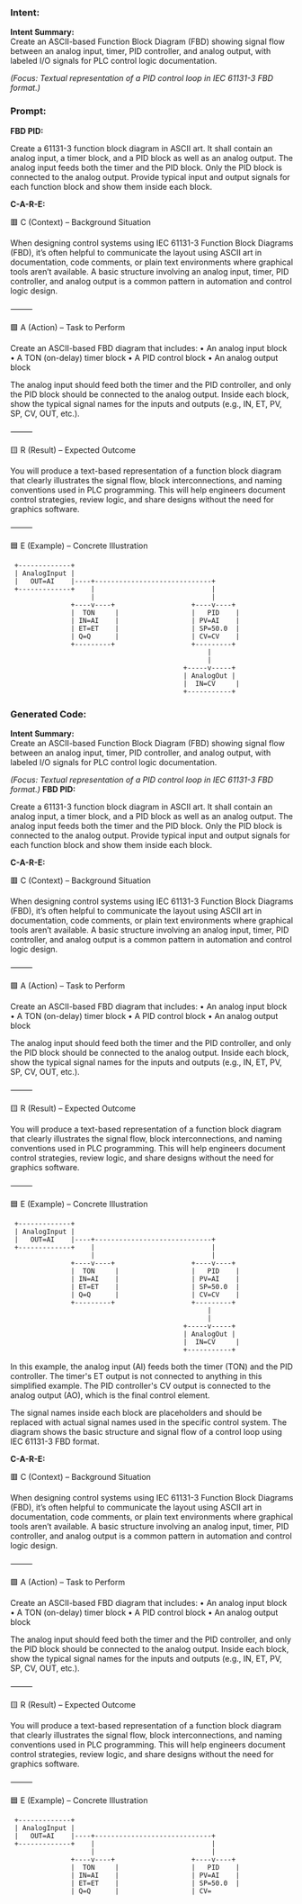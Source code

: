 ### Intent:
**Intent Summary:**  
Create an ASCII-based Function Block Diagram (FBD) showing signal flow between an analog input, timer, PID controller, and analog output, with labeled I/O signals for PLC control logic documentation.  

*(Focus: Textual representation of a PID control loop in IEC 61131-3 FBD format.)*

### Prompt:
**FBD PID:**

Create a 61131-3 function block diagram in ASCII art. It shall contain an analog input, a timer block, and a PID block as well as an analog output. The analog input feeds both the timer and the PID block. Only the PID block is connected to the analog output. Provide typical input and output signals for each function block and show them inside each block.

**C-A-R-E:**

🟥 C (Context) – Background Situation

When designing control systems using IEC 61131-3 Function Block Diagrams (FBD), it’s often helpful to communicate the layout using ASCII art in documentation, code comments, or plain text environments where graphical tools aren’t available. A basic structure involving an analog input, timer, PID controller, and analog output is a common pattern in automation and control logic design.

⸻

🟩 A (Action) – Task to Perform

Create an ASCII-based FBD diagram that includes:
	•	An analog input block
	•	A TON (on-delay) timer block
	•	A PID control block
	•	An analog output block

The analog input should feed both the timer and the PID controller, and only the PID block should be connected to the analog output. Inside each block, show the typical signal names for the inputs and outputs (e.g., IN, ET, PV, SP, CV, OUT, etc.).

⸻

🟨 R (Result) – Expected Outcome

You will produce a text-based representation of a function block diagram that clearly illustrates the signal flow, block interconnections, and naming conventions used in PLC programming. This will help engineers document control strategies, review logic, and share designs without the need for graphics software.

⸻

🟦 E (Example) – Concrete Illustration

     +-------------+      
     | AnalogInput |      
     |   OUT=AI    |----+-----------------------------+       
     +-------------+    |                             |       
                        |                             |       
                   +----v----+                   +----v----+   
                   |  TON     |                  |   PID    |   
                   | IN=AI    |                  | PV=AI    |   
                   | ET=ET    |                  | SP=50.0  |   
                   | Q=Q      |                  | CV=CV    |   
                   +---------+                   +---------+   
                                                     |         
                                                     |         
                                               +-----v-----+    
                                               | AnalogOut |    
                                               |  IN=CV     |    
                                               +-----------+

### Generated Code:
**Intent Summary:**  
Create an ASCII-based Function Block Diagram (FBD) showing signal flow between an analog input, timer, PID controller, and analog output, with labeled I/O signals for PLC control logic documentation.  

*(Focus: Textual representation of a PID control loop in IEC 61131-3 FBD format.)*
**FBD PID:**

Create a 61131-3 function block diagram in ASCII art. It shall contain an analog input, a timer block, and a PID block as well as an analog output. The analog input feeds both the timer and the PID block. Only the PID block is connected to the analog output. Provide typical input and output signals for each function block and show them inside each block.

**C-A-R-E:**

🟥 C (Context) – Background Situation

When designing control systems using IEC 61131-3 Function Block Diagrams (FBD), it’s often helpful to communicate the layout using ASCII art in documentation, code comments, or plain text environments where graphical tools aren’t available. A basic structure involving an analog input, timer, PID controller, and analog output is a common pattern in automation and control logic design.

⸻

🟩 A (Action) – Task to Perform

Create an ASCII-based FBD diagram that includes:
	•	An analog input block
	•	A TON (on-delay) timer block
	•	A PID control block
	•	An analog output block

The analog input should feed both the timer and the PID controller, and only the PID block should be connected to the analog output. Inside each block, show the typical signal names for the inputs and outputs (e.g., IN, ET, PV, SP, CV, OUT, etc.).

⸻

🟨 R (Result) – Expected Outcome

You will produce a text-based representation of a function block diagram that clearly illustrates the signal flow, block interconnections, and naming conventions used in PLC programming. This will help engineers document control strategies, review logic, and share designs without the need for graphics software.

⸻

🟦 E (Example) – Concrete Illustration

     +-------------+      
     | AnalogInput |      
     |   OUT=AI    |----+-----------------------------+       
     +-------------+    |                             |       
                        |                             |       
                   +----v----+                   +----v----+   
                   |  TON     |                  |   PID    |   
                   | IN=AI    |                  | PV=AI    |   
                   | ET=ET    |                  | SP=50.0  |   
                   | Q=Q      |                  | CV=CV    |   
                   +---------+                   +---------+   
                                                     |         
                                                     |         
                                               +-----v-----+    
                                               | AnalogOut |    
                                               |  IN=CV     |    
                                               +-----------+    

In this example, the analog input (AI) feeds both the timer (TON) and the PID controller. The timer's ET output is not connected to anything in this simplified example. The PID controller's CV output is connected to the analog output (AO), which is the final control element.

The signal names inside each block are placeholders and should be replaced with actual signal names used in the specific control system. The diagram shows the basic structure and signal flow of a control loop using IEC 61131-3 FBD format.

**C-A-R-E:**

🟥 C (Context) – Background Situation

When designing control systems using IEC 61131-3 Function Block Diagrams (FBD), it’s often helpful to communicate the layout using ASCII art in documentation, code comments, or plain text environments where graphical tools aren’t available. A basic structure involving an analog input, timer, PID controller, and analog output is a common pattern in automation and control logic design.

⸻

🟩 A (Action) – Task to Perform

Create an ASCII-based FBD diagram that includes:
	•	An analog input block
	•	A TON (on-delay) timer block
	•	A PID control block
	•	An analog output block

The analog input should feed both the timer and the PID controller, and only the PID block should be connected to the analog output. Inside each block, show the typical signal names for the inputs and outputs (e.g., IN, ET, PV, SP, CV, OUT, etc.).

⸻

🟨 R (Result) – Expected Outcome

You will produce a text-based representation of a function block diagram that clearly illustrates the signal flow, block interconnections, and naming conventions used in PLC programming. This will help engineers document control strategies, review logic, and share designs without the need for graphics software.

⸻

🟦 E (Example) – Concrete Illustration

     +-------------+      
     | AnalogInput |      
     |   OUT=AI    |----+-----------------------------+       
     +-------------+    |                             |       
                        |                             |       
                   +----v----+                   +----v----+   
                   |  TON     |                  |   PID    |   
                   | IN=AI    |                  | PV=AI    |   
                   | ET=ET    |                  | SP=50.0  |   
                   | Q=Q      |                  | CV=
